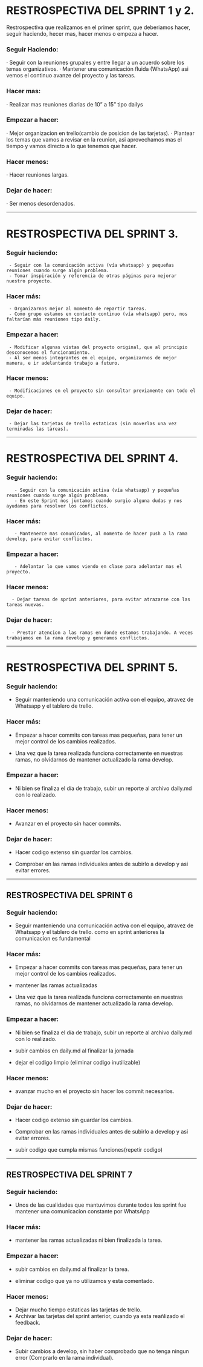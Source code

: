 # RESTROSPECTIVA DEL SPRINT 1 y 2.

Restrospectiva que realizamos en el primer sprint, que deberiamos hacer, seguir haciendo, hecer mas, hacer menos o empeza a hacer.

### Seguir Haciendo:

·  Seguir con la reuniones grupales y entre llegar a un acuerdo sobre los temas organizativos.
·  Mantener una comunicación fluida (WhatsApp) asi vemos el continuo avanze del proyecto y las tareas.

### Hacer mas:

· Realizar mas reuniones diarias de 10” a 15” tipo dailys

### Empezar a hacer:

· Mejor organizacion en trello(cambio de posicion de las tarjetas).
· Plantear los temas que vamos a revisar en la reunion, asi aprovechamos mas el tiempo y vamos directo a lo que tenemos que hacer.

### Hacer menos:

· Hacer reuniones largas.

### Dejar de hacer:

· Ser menos desordenados.

***********************************************************************************************************

# RESTROSPECTIVA DEL SPRINT 3.

### Seguir haciendo:
     - Seguir con la comunicación activa (vía whatsapp) y pequeñas reuniones cuando surge algún problema.
     - Tomar inspiración y referencia de otras páginas para mejorar nuestro proyecto.

### Hacer más:
     - Organizarnos mejor al momento de repartir tareas.
     - Como grupo estamos en contacto continuo (vía whatsapp) pero, nos faltarían más reuniones tipo daily.

### Empezar a hacer:
     - Modificar algunas vistas del proyecto original, que al principio desconocemos el funcionamiento.
     - Al ser menos integrantes en el equipo, organizarnos de mejor manera, e ir adelantando trabajo a futuro.

### Hacer menos:
     - Modificaciones en el proyecto sin consultar previamente con todo el equipo.

### Dejar de hacer:
     - Dejar las tarjetas de trello estaticas (sin moverlas una vez terminadas las tareas).


**********************************************************************************************************

# RESTROSPECTIVA DEL SPRINT 4.

### Seguir haciendo:
       - Seguir con la comunicación activa (vía whatsapp) y pequeñas reuniones cuando surge algún problema.
       - En este Sprint nos juntamos cuando surgio alguna dudas y nos ayudamos para resolver los conflictos.

### Hacer más:
       - Mantenerce mas comunicados, al momento de hacer push a la rama develop, para evitar conflictos.
     

### Empezar a hacer:
       - Adelantar lo que vamos viendo en clase para adelantar mas el proyecto. 
       
### Hacer menos:
      - Dejar tareas de sprint anteriores, para evitar atrazarse con las tareas nuevas.

### Dejar de hacer:
      - Prestar atencion a las ramas en donde estamos trabajando. A veces trabajamos en la rama develop y generamos conflictos.

*********************************************************************************************************

# RESTROSPECTIVA DEL SPRINT 5.

### Seguir haciendo: 
- Seguir manteniendo una comunicación activa con el equipo, atravez de Whatsapp y el tablero de trello.

### Hacer más:

- Empezar a hacer commits con tareas mas pequeñas, para tener un mejor control de los cambios realizados.

- Una vez que la tarea realizada funciona correctamente en nuestras ramas, no olvidarnos de mantener actualizado la rama develop.

### Empezar a hacer:

- Ni bien se finaliza el día de trabajo, subir un reporte al archivo daily.md con lo realizado.

### Hacer menos:

- Avanzar en el proyecto sin hacer commits. 

### Dejar de hacer:

- Hacer codigo extenso sin guardar los cambios.

- Comprobar en las ramas individuales antes de subirlo a develop y asi evitar errores.

**************************************************************************************************************
## RESTROSPECTIVA DEL SPRINT 6

### Seguir haciendo: 
- Seguir manteniendo una comunicación activa con el equipo, atravez de Whatsapp y el tablero de trello. como en sprint anteriores la comunicacion es fundamental

### Hacer más:

- Empezar a hacer commits con tareas mas pequeñas, para tener un mejor control de los cambios realizados.

- mantener las ramas actualizadas

- Una vez que la tarea realizada funciona correctamente en nuestras ramas, no olvidarnos de mantener actualizado la rama develop.

### Empezar a hacer:

- Ni bien se finaliza el día de trabajo, subir un reporte al archivo daily.md con lo realizado.

- subir cambios en daily.md al finalizar la jornada

- dejar el codigo limpio (eliminar codigo inutilizable)

### Hacer menos:

- avanzar mucho en el proyecto sin hacer los commit necesarios. 



### Dejar de hacer:

- Hacer codigo extenso sin guardar los cambios.

- Comprobar en las ramas individuales antes de subirlo a develop y asi evitar errores.

- subir codigo que cumpla mismas funciones(repetir codigo)

**********************************************************************************************************

## RESTROSPECTIVA DEL SPRINT 7

### Seguir haciendo: 
- Unos de las cualidades que mantuvimos durante todos los sprint fue mantener una comunicacion constante por WhatsApp

### Hacer más:

- mantener las ramas actualizadas ni bien finalizada la tarea.

### Empezar a hacer:

- subir cambios en daily.md al finalizar la tarea.

- eliminar codigo que ya no utilizamos y esta comentado.

### Hacer menos:

- Dejar mucho tiempo estaticas las tarjetas de trello.
- Archivar las tarjetas del sprint anterior, cuando ya esta reañlizado el feedback. 

### Dejar de hacer:

- Subir cambios a develop, sin haber comprobado que no tenga ningun error (Comprarlo en la rama individual).





